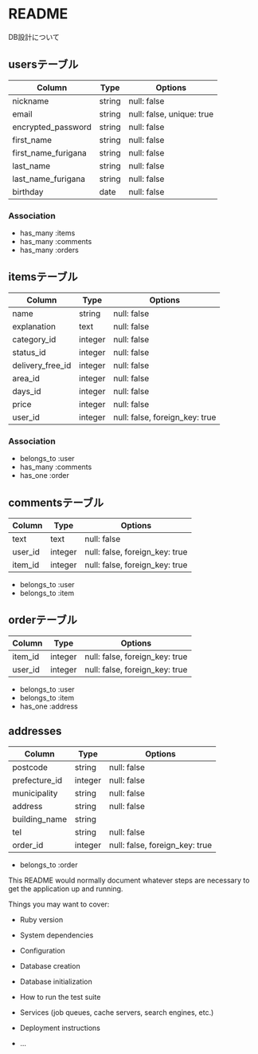 # README

DB設計について

## usersテーブル

| Column                   | Type       | Options                   |
| ------------------------ | ---------- | ------------------------- |
| nickname                 | string     | null: false               |
| email                    | string     | null: false, unique: true |
| encrypted_password       | string     | null: false               |
| first_name               | string     | null: false               |
| first_name_furigana      | string     | null: false               |
| last_name                | string     | null: false               |
| last_name_furigana       | string     | null: false               |
| birthday                 | date       | null: false               |

### Association
- has_many :items
- has_many :comments
- has_many :orders

## itemsテーブル

| Column           | Type       | Options                        |
| ---------------- | ---------- | ------------------------------ |
| name             | string     | null: false                    |
| explanation      | text       | null: false                    |
| category_id      | integer    | null: false                    |
| status_id        | integer    | null: false                    |
| delivery_free_id | integer    | null: false                    |
| area_id          | integer    | null: false                    |
| days_id          | integer    | null: false                    |
| price            | integer    | null: false                    |
| user_id          | integer    | null: false, foreign_key: true |

### Association
- belongs_to :user
- has_many :comments
- has_one :order

 ## commentsテーブル

| Column        | Type       | Options                        |
| ------------- | ---------- | ------------------------------ |
| text          | text       | null: false                    |
| user_id       | integer    | null: false, foreign_key: true |
| item_id       | integer    | null: false, foreign_key: true |

- belongs_to :user
- belongs_to :item

 ## orderテーブル

| Column        | Type       | Options                        |
| ------------- | ---------- | ------------------------------ |
| item_id       | integer    | null: false, foreign_key: true |
| user_id       | integer    | null: false, foreign_key: true |

- belongs_to :user
- belongs_to :item
- has_one :address

 ## addresses

| Column        | Type        | Options                        |
| ------------- | ----------- | ------------------------------ |
| postcode      | string      | null: false                    |
| prefecture_id | integer     | null: false                    |
| municipality  | string      | null: false                    |
| address       | string      | null: false                    |
| building_name | string      |                                |
| tel           | string      | null: false                    |
| order_id      | integer     | null: false, foreign_key: true |

- belongs_to :order

This README would normally document whatever steps are necessary to get the
application up and running.

Things you may want to cover:

* Ruby version

* System dependencies

* Configuration

* Database creation

* Database initialization

* How to run the test suite

* Services (job queues, cache servers, search engines, etc.)

* Deployment instructions

* ...
